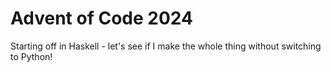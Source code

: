 # Advent of Code 2024

Starting off in Haskell - let's see if I make the whole thing without switching to Python!
